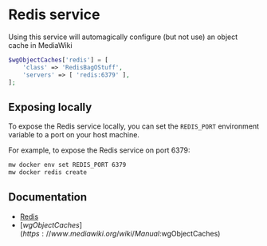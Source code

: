 # Redis service

Using this service will automagically configure (but not use) an object cache in MediaWiki

```php
$wgObjectCaches['redis'] = [
	'class' => 'RedisBagOStuff',
	'servers' => [ 'redis:6379' ],
];
```

## Exposing locally

To expose the Redis service locally, you can set the `REDIS_PORT` environment variable to a port on your host machine.

For example, to expose the Redis service on port 6379:

```bash
mw docker env set REDIS_PORT 6379
mw docker redis create
```

## Documentation

- [Redis](https://www.mediawiki.org/wiki/Redis)
- [$wgObjectCaches](https://www.mediawiki.org/wiki/Manual:$wgObjectCaches)